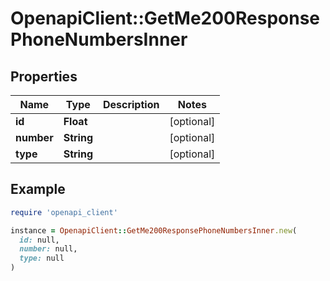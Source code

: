 # OpenapiClient::GetMe200ResponsePhoneNumbersInner

## Properties

| Name | Type | Description | Notes |
| ---- | ---- | ----------- | ----- |
| **id** | **Float** |  | [optional] |
| **number** | **String** |  | [optional] |
| **type** | **String** |  | [optional] |

## Example

```ruby
require 'openapi_client'

instance = OpenapiClient::GetMe200ResponsePhoneNumbersInner.new(
  id: null,
  number: null,
  type: null
)
```

